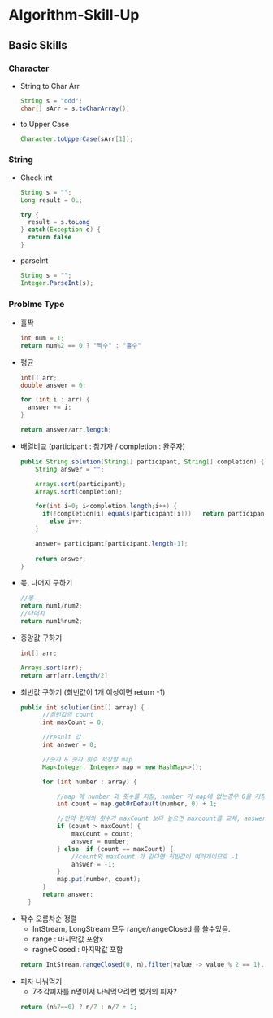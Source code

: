 # Algorithm-Skill-Up

## Basic Skills

### Character
- String to Char Arr
  ```java
  String s = "ddd";
  char[] sArr = s.toCharArray();
  ```
- to Upper Case
  ```java
  Character.toUpperCase(sArr[1]);
  ```

### String
- Check int
  ```java
  String s = "";
  Long result = 0L;
  
  try {
  	result = s.toLong
  } catch(Exception e) {
  	return false
  }
  ```
- parseInt
  ```java
  String s = "";
  Integer.ParseInt(s);
  ```

### Problme Type
- 홀짝
  ```java
  int num = 1;
  return num%2 == 0 ? "짝수" : "홀수"
  ```
- 평균
  ```java
  int[] arr;
  double answer = 0;
  
  for (int i : arr) {
    answer += i;
  }
  
  return answer/arr.length;
  ```
- 배열비교 (participant : 참가자 / completion : 완주자)
  ```java
  public String solution(String[] participant, String[] completion) {
      String answer = "";
  
      Arrays.sort(participant);
      Arrays.sort(completion);
  
      for(int i=0; i<completion.length;i++) {
      	if(!completion[i].equals(participant[i]))	return participant[i];
          else i++;
      }
  
      answer= participant[participant.length-1];
      
      return answer;
  }
  ```
- 몫, 나머지 구하기
  ```java
  //몫
  return num1/num2;
  //나머지
  return num1%num2;
  ```
- 중앙값 구하기
  ```java
  int[] arr;
  
  Arrays.sort(arr);
  return arr[arr.length/2]
  ```
- 최빈값 구하기 (최빈값이 1개 이상이면 return -1)
  ```java
  public int solution(int[] array) {
        //최빈값의 count
        int maxCount = 0;

        //result 값
        int answer = 0;

        //숫자 & 숫자 횟수 저장할 map
        Map<Integer, Integer> map = new HashMap<>();
  
        for (int number : array) {

            //map 에 number 와 횟수를 저장, number 가 map에 없는경우 0을 저장하고, map에 있다면 횟수+1
            int count = map.getOrDefault(number, 0) + 1;

            //만약 현재의 횟수가 maxCount 보다 높으면 maxcount를 교체, answer에 숫자 입력
            if (count > maxCount) {
                maxCount = count;
                answer = number;
            } else  if (count == maxCount) {
                //count와 maxCount 가 같다면 최빈값이 여러개이므로 -1
                answer = -1;
            }
            map.put(number, count);
        }
        return answer;
    }
  ```
- 짝수 오름차순 정렬
  - IntStream, LongStream 모두 range/rangeClosed 를 쓸수있음.
  - range : 마지막값 포함x
  - ragneClosed : 마지막값 포함
  ```java
  return IntStream.rangeClosed(0, n).filter(value -> value % 2 == 1).toArray();
  ```
- 피자 나눠먹기
  - 7조각피자를 n명이서 나눠먹으려면 몇개의 피자?
  ```java
  return (n%7==0) ? n/7 : n/7 + 1;
  ```
